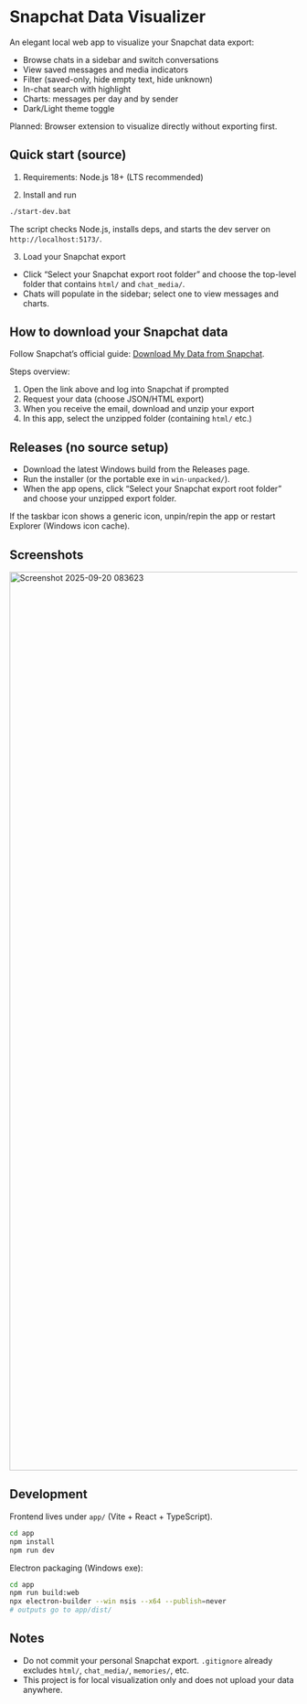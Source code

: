Snapchat Data Visualizer
========================

An elegant local web app to visualize your Snapchat data export:

- Browse chats in a sidebar and switch conversations
- View saved messages and media indicators
- Filter (saved-only, hide empty text, hide unknown)
- In-chat search with highlight
- Charts: messages per day and by sender
- Dark/Light theme toggle

Planned: Browser extension to visualize directly without exporting first.


Quick start (source)
--------------------

1) Requirements: Node.js 18+ (LTS recommended)

2) Install and run

```bash
./start-dev.bat
```

The script checks Node.js, installs deps, and starts the dev server on `http://localhost:5173/`.

3) Load your Snapchat export

- Click “Select your Snapchat export root folder” and choose the top-level folder that contains `html/` and `chat_media/`.
- Chats will populate in the sidebar; select one to view messages and charts.


How to download your Snapchat data
----------------------------------

Follow Snapchat’s official guide: [Download My Data from Snapchat](https://help.snapchat.com/hc/en-us/articles/7012305371156-How-do-I-download-my-data-from-Snapchat).

Steps overview:

1) Open the link above and log into Snapchat if prompted
2) Request your data (choose JSON/HTML export)
3) When you receive the email, download and unzip your export
4) In this app, select the unzipped folder (containing `html/` etc.)


Releases (no source setup)
--------------------------

- Download the latest Windows build from the Releases page.
- Run the installer (or the portable exe in `win-unpacked/`).
- When the app opens, click “Select your Snapchat export root folder” and choose your unzipped export folder.

If the taskbar icon shows a generic icon, unpin/repin the app or restart Explorer (Windows icon cache).


Screenshots
-----------
<img width="2735" height="1572" alt="Screenshot 2025-09-20 083623" src="https://github.com/user-attachments/assets/f8d8c7d8-915c-4f57-a63f-e7fc4ba1fdfd" />


Development
-----------

Frontend lives under `app/` (Vite + React + TypeScript).

```bash
cd app
npm install
npm run dev
```

Electron packaging (Windows exe):

```bash
cd app
npm run build:web
npx electron-builder --win nsis --x64 --publish=never
# outputs go to app/dist/
```


Notes
-----

- Do not commit your personal Snapchat export. `.gitignore` already excludes `html/`, `chat_media/`, `memories/`, etc.
- This project is for local visualization only and does not upload your data anywhere.


